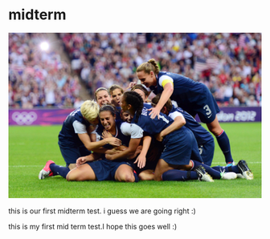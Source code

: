 # midterm

![teammates](images/team.jpg "team")

this is our first midterm test.
i guess we are going right :)


this is my first mid term test.I hope this goes well :)  


